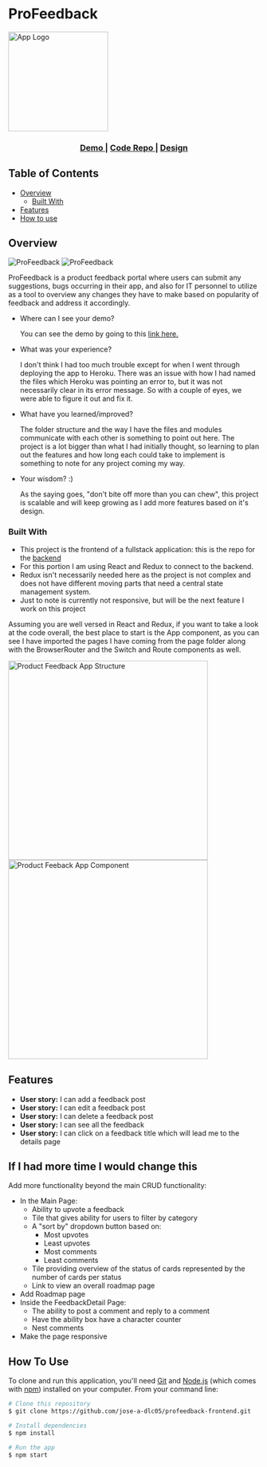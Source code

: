 # ProFeedback

<img alt="App Logo" src="https://drive.google.com/uc?export=view&id=1jk30b4NWr0_7xd3UeJ4itf5h1JWVcc7b" width="200">

<!-- Please update value in the {}  -->

<div align="center">
  <h3>
    <a href="https://profeedback.netlify.app/">
      Demo
    </a>
    <span> | </span>
    <a href="https://github.com/jose-a-dlc05/profeedback-frontend">
      Code Repo
    </a>
    <span> | </span>
    <a href="https://www.figma.com/file/JzCnGNxTt8cO96tNlRHxsc/product-feedback-app?node-id=0%3A1">
      Design
    </a>
  </h3>
</div>

<!-- TABLE OF CONTENTS -->

## Table of Contents

- [Overview](#overview)
  - [Built With](#built-with)
- [Features](#features)
- [How to use](#how-to-use)

<!-- OVERVIEW -->

## Overview

![ProFeedback](https://drive.google.com/uc?export=view&id=1oH6fC99UyifvMYKzaqOx-3l0-bfo4cae)
![ProFeedback](https://drive.google.com/uc?export=view&id=1OMKoFAujLU8nMw9M_zeGDTVXuyP5J-I4)


ProFeedback is a product feedback portal where users can submit any suggestions, bugs occurring in their app, and also for IT personnel to utilize as a tool to overview any changes they have to make based on popularity of feedback and address it accordingly.

- Where can I see your demo?

  You can see the demo by going to this [link here.](https://profeedback.netlify.app)

- What was your experience?

  I don't think I had too much trouble except for when I went through deploying the app to Heroku. There was an issue with how I had named the files which Heroku was pointing an error to, but it was not necessarily clear in its error message. So with a couple of eyes, we were able to figure it out and fix it. 

- What have you learned/improved?

  The folder structure and the way I have the files and modules communicate with each other is something to point out here. The project is a lot bigger than what I had initially thought, so learning to plan out the features and how long each could take to implement is something to note for any project coming my way. 

- Your wisdom? :)

  As the saying goes, "don't bite off more than you can chew", this project is scalable and will keep growing as I add more features based on it's design. 

### Built With

<!-- This section should list any major frameworks that you built your project using. Here are a few examples.-->
- This project is the frontend of a fullstack application: this is the repo for the [backend](https://github.com/jose-a-dlc05/product-feedback-app-BE)
- For this portion I am using React and Redux to connect to the backend. 
- Redux isn't necessarily needed here as the project is not complex and does not have different moving parts that need a central state management system.
- Just to note is currently not responsive, but will be the next feature I work on this project 


Assuming you are well versed in React and Redux, if you want to take a look at the code overall, the best place to start is the App component, as you can see I have imported the pages I have coming from the page folder along with the BrowserRouter and the Switch and Route components as well.


<img alt="Product Feedback App Structure" src="https://drive.google.com/uc?export=view&id=17w5OmSFqXe-yJdHaUXXFRL-HLDpuKS1f" width="400">



<img alt="Product Feeback App Component" src="https://drive.google.com/uc?export=view&id=19e1zjdtU7Nim2XOHetRaYZ2Bm-_C7G6F" width="400">



## Features

<!-- List the features of your application or follow the template. Don't share the figma file here :) -->

- **User story:** I can add a feedback post
- **User story:** I can edit a feedback post
- **User story:** I can delete a feedback post
- **User story:** I can see all the feedback 
- **User story:** I can click on a feedback title which will lead me to the details page

## If I had more time I would change this

Add more functionality beyond the main CRUD functionality:

- In the Main Page:
  - Ability to upvote a feedback
  - Tile that gives ability for users to filter by category
  - A "sort by" dropdown button based on:
    - Most upvotes
    - Least upvotes
    - Most comments
    - Least comments
  - Tile providing overview of the status of cards represented by the number of cards per status
  - Link to view an overall roadmap page
- Add Roadmap page
- Inside the FeedbackDetail Page:
  - The ability to post a comment and reply to a comment
  - Have the ability box have a character counter
  - Nest comments
- Make the page responsive

## How To Use

<!-- Example: -->

To clone and run this application, you'll need [Git](https://git-scm.com) and [Node.js](https://nodejs.org/en/download/) (which comes with [npm](http://npmjs.com)) installed on your computer. From your command line:

```bash
# Clone this repository
$ git clone https://github.com/jose-a-dlc05/profeedback-frontend.git

# Install dependencies
$ npm install

# Run the app
$ npm start
```
